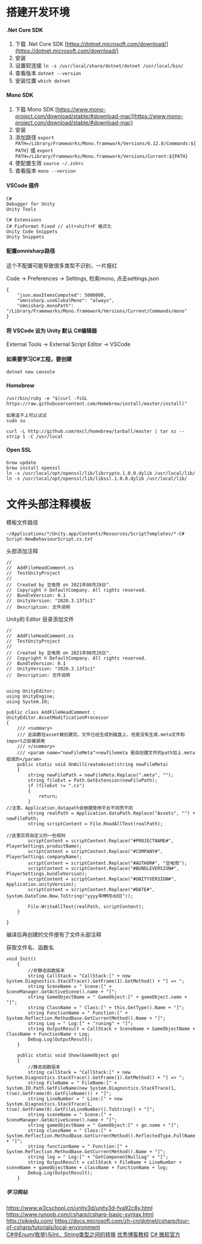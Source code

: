 # 搭建开发环境

#### .Net Core SDK

1. 下载 .Net Core SDK [https://dotnet.microsoft.com/download/](https://dotnet.microsoft.com/download/)
2. 安装
3. 设置软连接 ``` ln -s /usr/local/share/dotnet/dotnet /usr/local/bin/ ```
4. 查看版本 ``` dotnet --version ```
5. 安装位置 ``` which dotnet ```

#### Mono SDK

1. 下载 Mono SDK [https://www.mono-project.com/download/stable/#download-mac](https://www.mono-project.com/download/stable/#download-mac)
2. 安装
3. 添加路径 ``` export PATH=/Library/Frameworks/Mono.framework/Versions/6.12.0/Commands:${PATH} ``` 或 ``` export PATH=/Library/Frameworks/Mono.framework/Versions/Current:${PATH} ```
4. 使配置生效 ``` source ~/.zshrc ```
5. 查看版本 ``` mono --version ```

#### VSCode 插件

```
C#
Debugger for Unity
Unity Tools

C# Extensions
C# FixFormat Fixed // alt+shift+F 格式化
Unity Code Snippets
Unity Snippets
```

#### 配置omnisharp路径

这个不配置可能导致很多类型不识别，一片报红

Code -> Preferences -> Settings, 检索mono, 点击settings.json

```
{
    "json.maxItemsComputed": 5000000,
    "omnisharp.useGlobalMono": "always",
    "omnisharp.monoPath": "/Library/Frameworks/Mono.framework/Versions/Current/Commands/mono"
}
```

#### 将 VSCode 设为 Unity 默认 C#编辑器

External Tools -> External Script Editor -> VSCode

#### 如果要学习C#工程，要创建

```
dotnet new console
```

#### Homebrew

```
/usr/bin/ruby -e "$(curl -fsSL https://raw.githubusercontent.com/Homebrew/install/master/install)"

如果连不上可以试试
sudo su

curl -L http://github.com/mxcl/homebrew/tarball/master | tar xz --strip 1 -C /usr/local
```

#### Open SSL

```
brew update
brew install openssl
ln -s /usr/local/opt/openssl/lib/libcrypto.1.0.0.dylib /usr/local/lib/
ln -s /usr/local/opt/openssl/lib/libssl.1.0.0.dylib /usr/local/lib/
```

# 文件头部注释模板

模板文件路径

```
~/Applications/*/Unity.app/Contents/Resources/ScriptTemplates/*-C# Script-NewBehaviourScript.cs.txt
```

头部添加注释

```
//
//  AddFileHeadComment.cs
//  TestUnityProject
//
//  Created by 豆电雨 on 2021年08月28日".
//  Copyright © DefaultCompany. All rights reserved.
//  BundleVersion: 0.1
//  UnityVersion: "2020.3.13f1c1"
//  Description: 文件说明
```

Unity的 Editor 目录添加文件

```
//
//  AddFileHeadComment.cs
//  TestUnityProject
//
//  Created by 豆电雨 on 2021年08月28日".
//  Copyright © DefaultCompany. All rights reserved.
//  BundleVersion: 0.1
//  UnityVersion: "2020.3.13f1c1"
//  Description: 文件说明


using UnityEditor;
using UnityEngine;
using System.IO;

public class AddFileHeadComment : UnityEditor.AssetModificationProcessor
{
    /// <summary>
    /// 此函数在asset被创建完，文件已经生成到磁盘上，但是没有生成.meta文件和import之前被调用
    /// </summary>
    /// <param name="newFileMeta">newfilemeta 是由创建文件的path加上.meta组成的</param>
    public static void OnWillCreateAsset(string newFileMeta)
    {
        string newFilePath = newFileMeta.Replace(".meta", "");
        string fileExt = Path.GetExtension(newFilePath);
        if (fileExt != ".cs")
        {
            return;
        }
//注意，Application.datapath会根据使用平台不同而不同
        string realPath = Application.dataPath.Replace("Assets", "") + newFilePath;
        string scriptContent = File.ReadAllText(realPath);

//这里实现自定义的一些规则
        scriptContent = scriptContent.Replace("#PROJECTNAME#", PlayerSettings.productName);
        scriptContent = scriptContent.Replace("#COMPANY#", PlayerSettings.companyName);
        scriptContent = scriptContent.Replace("#AUTHOR#", "豆电雨");
        scriptContent = scriptContent.Replace("#BUNDLEVERSION#", PlayerSettings.bundleVersion);
        scriptContent = scriptContent.Replace("#UNITYVERSION#", Application.unityVersion);
        scriptContent = scriptContent.Replace("#DATE#", System.DateTime.Now.ToString("yyyy年MM月dd日"));

        File.WriteAllText(realPath, scriptContent);
    }

}
```
编译后再创建的文件便有了文件头部注释

获取文件名、函数名

```
void Init()
    {
        //非静态函数版本
        string CallStack = "CallStack:[" + new System.Diagnostics.StackTrace().GetFrame(1).GetMethod() + "] => ";
        string SceneName = " Scene:[" + SceneManager.GetActiveScene().name + "]";
        string GameObjectName = " GameObject:[" + gameObject.name + "]";
        string ClassName = " Class:[" + this.GetType().Name + "]";
        string FunctionName = " Function:[" + System.Reflection.MethodBase.GetCurrentMethod().Name + "]";
        string Log = " Log:[" + "runing" + "]";
        string OutputResult = CallStack + SceneName + GameObjectName + ClassName + FunctionName + Log;
        Debug.Log(OutputResult);
    }
 
    public static void Show(GameObject go)
    {
        //静态函数版本
        string callStack = "CallStack:[" + new System.Diagnostics.StackTrace().GetFrame(1).GetMethod() + "] => ";
        string FileName = " FileName:[" + System.IO.Path.GetFileName(new System.Diagnostics.StackTrace(1, true).GetFrame(0).GetFileName()) + "]";
        string LineNumber = " Line:[" + new System.Diagnostics.StackTrace(1, true).GetFrame(0).GetFileLineNumber().ToString() + "]";
        string sceneName = " Scene:[" + SceneManager.GetActiveScene().name + "]";
        string gameObjectName = " GameObject:[" + go.name + "]";
        string className = " Class:[" + System.Reflection.MethodBase.GetCurrentMethod().ReflectedType.FullName + "]";
        string functionName = " Function:[" + System.Reflection.MethodBase.GetCurrentMethod().Name + "]";
        string log = " Log:[" + "GetComponentNullLog" + "]";
        string OutputResult = callStack + FileName + LineNumber + sceneName + gameObjectName + className + functionName + log;
        Debug.Log(OutputResult);
    }
```

##### 学习网站

https://www.w3cschool.cn/unity3d/unity3d-fva92c8y.html
https://www.runoob.com/csharp/csharp-basic-syntax.html
http://sikiedu.com/
https://docs.microsoft.com/zh-cn/dotnet/csharp/tour-of-csharp/tutorials/local-environment   
[C#中Enum(枚举)与Int、String类型之间的转换](https://blog.csdn.net/qq_45096273/article/details/106618543)
[优秀博客教程](http://www.u3d8.com/?author=1&paged=20)
[C# 微软官方](https://docs.microsoft.com/zh-cn/dotnet/csharp/programming-guide/types/)

<!-- https://www.jianshu.com/p/3055fc29a28f -->
<!-- https://www.jianshu.com/u/d79fb988aa2f -->
<!-- https://www.nps.ink/183522.html -->